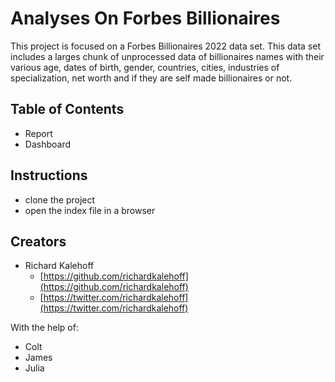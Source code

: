 # Analyses On Forbes Billionaires  

This project is focused on a Forbes Billionaires 2022 data set.
This data set includes a larges chunk of unprocessed data of billionaires names 
with their various age, dates of birth, gender, countries, cities, industries of 
specialization, net worth and if they are self made billionaires or not. 



## Table of Contents

* Report
* Dashboard

## Instructions

* clone the project
* open the index file in a browser

## Creators

* Richard Kalehoff
    - [https://github.com/richardkalehoff](https://github.com/richardkalehoff)
    - [https://twitter.com/richardkalehoff](https://twitter.com/richardkalehoff)

With the help of:

* Colt
* James
* Julia
